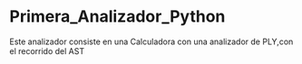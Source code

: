 # Primera_Analizador_Python 
Este analizador consiste en una Calculadora con una analizador de PLY,con  el recorrido del AST
